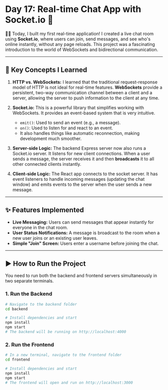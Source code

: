 # Day 17: Real-time Chat App with Socket.io 💬

👨‍💻 Today, I built my first real-time application! I created a live chat room using **Socket.io**, where users can join, send messages, and see who's online instantly, without any page reloads. This project was a fascinating introduction to the world of WebSockets and bidirectional communication.

---

## 🧠 Key Concepts I Learned

1.  **HTTP vs. WebSockets:** I learned that the traditional request-response model of HTTP is not ideal for real-time features. **WebSockets** provide a persistent, two-way communication channel between a client and a server, allowing the server to push information to the client at any time. 
2.  **Socket.io:** This is a powerful library that simplifies working with WebSockets. It provides an event-based system that is very intuitive.
    * `emit()`: Used to send an event (e.g., a message).
    * `on()`: Used to listen for and react to an event.
    * It also handles things like automatic reconnection, making development much smoother.

3.  **Server-side Logic:** The backend Express server now also runs a Socket.io server. It listens for new client connections. When a user sends a message, the server receives it and then **broadcasts** it to all other connected clients instantly.

4.  **Client-side Logic:** The React app connects to the socket server. It has event listeners to handle incoming messages (updating the chat window) and emits events to the server when the user sends a new message.

---

## ✨ Features Implemented

* **Live Messaging:** Users can send messages that appear instantly for everyone in the chat room.
* **User Status Notifications:** A message is broadcast to the room when a new user joins or an existing user leaves.
* **Simple "Join" Screen:** Users enter a username before joining the chat.

---

## ▶️ How to Run the Project

You need to run both the backend and frontend servers simultaneously in two separate terminals.

### 1. Run the Backend

```bash
# Navigate to the backend folder
cd backend

# Install dependencies and start
npm install
npm start
# The backend will be running on http://localhost:4000
```

### 2. Run the Frontend

```bash
# In a new terminal, navigate to the frontend folder
cd frontend

# Install dependencies and start
npm install
npm start
# The frontend will open and run on http://localhost:3000
```
